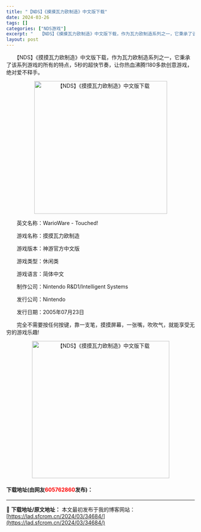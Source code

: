 ```yaml
---
title: "【NDS】《摸摸瓦力欧制造》中文版下载"
date: 2024-03-26
tags: []
categories: ["NDS游戏"]
excerpt: "　　【NDS】《摸摸瓦力欧制造》中文版下载，作为瓦力欧制造系列之一，它秉承了该系列游戏的所有的特点，5秒的超快节奏，让你热血沸腾!180多款创意游戏，绝对爱不释手。 　　英文名称：WarioWare - Touched! 　　游戏名称：摸摸瓦力欧制造 　　游戏版本：神游官方中文版 　　游戏类型：休闲&hellip;"
layout: post
---
```


 <p>　　【NDS】《摸摸瓦力欧制造》中文版下载，作为瓦力欧制造系列之一，它秉承了该系列游戏的所有的特点，5秒的超快节奏，让你热血沸腾!180多款创意游戏，绝对爱不释手。</p> <p align="center"><img align="" border="0" src="https://lad.sfcrom.cn/wp-content/uploads/2024/03/20240326_66022938da539.png" width="355" alt="【NDS】《摸摸瓦力欧制造》中文版下载" /></p> <p>　　英文名称：WarioWare - Touched!</p> <p>　　游戏名称：摸摸瓦力欧制造</p> <p>　　游戏版本：神游官方中文版</p> <p>　　游戏类型：休闲类</p> <p>　　游戏语言：简体中文</p> <p>　　制作公司：Nintendo R&amp;D1/Intelligent Systems</p> <p>　　发行公司：Nintendo</p> <p>　　发行日期：2005年07月23日</p> <p>　　完全不需要按任何按键，靠一支笔，摸摸屏幕，一张嘴，吹吹气，就能享受无穷的游戏乐趣!</p> <p align="center"><img align="" border="0" src="https://lad.sfcrom.cn/wp-content/uploads/2024/03/20240326_660229396cb9b.png" width="367" alt="【NDS】《摸摸瓦力欧制造》中文版下载" /></p> <p><h4>下载地址(由网友<font color="red">605762860</font>发布)：</h4></p> 

---
📖 **下载地址/原文地址：** 本文最初发布于我的博客网站：[https://lad.sfcrom.cn/2024/03/34684/](https://lad.sfcrom.cn/2024/03/34684/)
